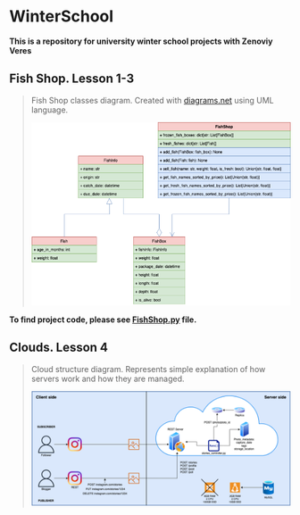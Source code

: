 # WinterSchool
**This is a repository for university winter school projects with Zenoviy Veres**

## Fish Shop. Lesson 1-3

> Fish Shop classes diagram. Created with [diagrams.net](https://www.diagrams.net/) using UML language.
>
>![](FishShop.drawio.png)

**To find project code, please see [FishShop.py](FishShop.py) file.**
## Clouds. Lesson 4

> Cloud structure diagram. Represents simple explanation of how servers work and how they are managed.
>
>![](Cloud.drawio.png)
